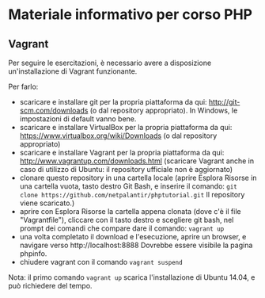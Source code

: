 # Materiale informativo per corso PHP

## Vagrant

Per seguire le esercitazioni, è necessario avere a disposizione un'installazione di Vagrant funzionante. 

Per farlo:
- scaricare e installare git per la propria piattaforma da qui: http://git-scm.com/downloads (o dal repository appropriato). In Windows, le impostazioni di default vanno bene.
- scaricare e installare VirtualBox per la propria piattaforma da qui: https://www.virtualbox.org/wiki/Downloads (o dal repository appropriato)
- scaricare e installare Vagrant per la propria piattaforma da qui: http://www.vagrantup.com/downloads.html (scaricare Vagrant anche in caso di utilizzo di Ubuntu: il repository ufficiale non è aggiornato)
- clonare questo repository in una cartella locale (aprire Esplora Risorse in una cartella vuota, tasto destro Git Bash, e inserire il comando: `git clone https://github.com/netpalantir/phptutorial.git` Il repository viene scaricato.)
- aprire con Esplora Risorse la cartella appena clonata (dove c'è il file "Vagrantfile"), cliccare con il tasto destro e scegliere git bash, nel prompt dei comandi che compare dare il comando: `vagrant up`
- una volta completato il download e l'esecuzione, aprire un browser, e navigare verso http://localhost:8888 Dovrebbe essere visibile la pagina phpinfo.
- chiudere vagrant con il comando `vagrant suspend`

Nota: il primo comando `vagrant up` scarica l'installazione di Ubuntu 14.04, e può richiedere del tempo.
